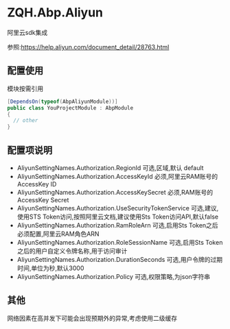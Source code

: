 # ZQH.Abp.Aliyun

阿里云sdk集成  

参照:https://help.aliyun.com/document_detail/28763.html

## 配置使用

模块按需引用

```csharp
[DependsOn(typeof(AbpAliyunModule))]
public class YouProjectModule : AbpModule
{
  // other
}
```
## 配置项说明

*	AliyunSettingNames.Authorization.RegionId						可选,区域,默认 default  
*	AliyunSettingNames.Authorization.AccessKeyId					必须,阿里云RAM账号的AccessKey ID  
*	AliyunSettingNames.Authorization.AccessKeySecret				必须,RAM账号的AccessKey Secret  
*	AliyunSettingNames.Authorization.UseSecurityTokenService		可选,建议,使用STS Token访问,按照阿里云文档,建议使用Sts Token访问API,默认false  
*	AliyunSettingNames.Authorization.RamRoleArn						可选,启用Sts Token之后必须配置,阿里云RAM角色ARN  
*	AliyunSettingNames.Authorization.RoleSessionName				可选,启用Sts Token之后的用户自定义令牌名称,用于访问审计  
*	AliyunSettingNames.Authorization.DurationSeconds				可选,用户令牌的过期时间,单位为秒,默认3000  
*	AliyunSettingNames.Authorization.Policy							可选,权限策略,为json字符串  

## 其他

网络因素在高并发下可能会出现预期外的异常,考虑使用二级缓存
